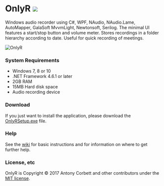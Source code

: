 # OnlyR <img src="https://ci.appveyor.com/api/projects/status/ap0q5inx86kofqwi?svg=true">

Windows audio recorder using C#, WPF, NAudio, NAudio.Lame, AutoMapper, GalaSoft MvvmLight, Newtonsoft, Serilog. The minimal UI features a start/stop button and volume meter. Stores recordings in a folder hierarchy according to date. Useful for quick recording of meetings.

<img src="http://cv8.org.uk/soundbox/OnlyR/Images/OnlyR04.png" alt="OnlyR"> 

### System Requirements

* Windows 7, 8 or 10
* .NET Framework 4.6.1 or later
* 2GB RAM
* 15MB Hard disk space
* Audio recording device

### Download

If you just want to install the application, please download the [OnlyRSetup.exe](https://github.com/AntonyCorbett/OnlyR/releases/latest) file.

### Help

See the [wiki](https://github.com/AntonyCorbett/OnlyR/wiki) for basic instructions and for information on where to get further help.

### License, etc

OnlyR is Copyright &copy; 2017 Antony Corbett and other contributors under the [MIT license](LICENSE).
